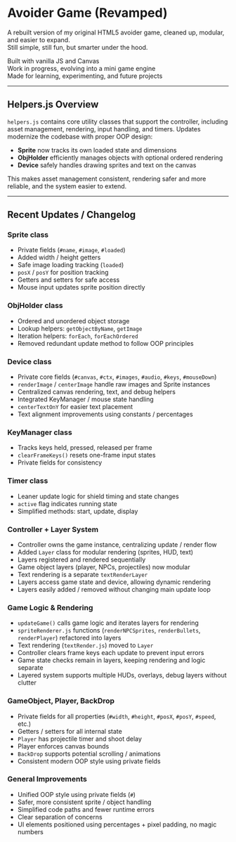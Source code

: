 # Avoider Game (Revamped)

A rebuilt version of my original HTML5 avoider game, cleaned up, modular, and easier to expand.  
Still simple, still fun, but smarter under the hood.

Built with vanilla JS and Canvas  
Work in progress, evolving into a mini game engine  
Made for learning, experimenting, and future projects

---

## Helpers.js Overview

`helpers.js` contains core utility classes that support the controller, including asset management, rendering, input handling, and timers. Updates modernize the codebase with proper OOP design:

- **Sprite** now tracks its own loaded state and dimensions  
- **ObjHolder** efficiently manages objects with optional ordered rendering  
- **Device** safely handles drawing sprites and text on the canvas  

This makes asset management consistent, rendering safer and more reliable, and the system easier to extend.

---

## Recent Updates / Changelog

### Sprite class
- Private fields (`#name`, `#image`, `#loaded`)  
- Added width / height getters  
- Safe image loading tracking (`loaded`)  
- `posX` / `posY` for position tracking  
- Getters and setters for safe access  
- Mouse input updates sprite position directly  

### ObjHolder class
- Ordered and unordered object storage  
- Lookup helpers: `getObjectByName`, `getImage`  
- Iteration helpers: `forEach`, `forEachOrdered`  
- Removed redundant update method to follow OOP principles  

### Device class
- Private core fields (`#canvas`, `#ctx`, `#images`, `#audio`, `#keys`, `#mouseDown`)  
- `renderImage` / `centerImage` handle raw images and Sprite instances  
- Centralized canvas rendering, text, and debug helpers  
- Integrated KeyManager / mouse state handling  
- `centerTextOnY` for easier text placement  
- Text alignment improvements using constants / percentages  

### KeyManager class
- Tracks keys held, pressed, released per frame  
- `clearFrameKeys()` resets one-frame input states  
- Private fields for consistency  

### Timer class
- Leaner update logic for shield timing and state changes  
- `active` flag indicates running state  
- Simplified methods: start, update, display  

### Controller + Layer System
- Controller owns the game instance, centralizing update / render flow  
- Added `Layer` class for modular rendering (sprites, HUD, text)  
- Layers registered and rendered sequentially  
- Game object layers (player, NPCs, projectiles) now modular  
- Text rendering is a separate `textRenderLayer`  
- Layers access game state and device, allowing dynamic rendering  
- Layers easily added / removed without changing main update loop  

### Game Logic & Rendering
- `updateGame()` calls game logic and iterates layers for rendering  
- `spriteRenderer.js` functions (`renderNPCSprites`, `renderBullets`, `renderPlayer`) refactored into layers  
- Text rendering (`textRender.js`) moved to `Layer`  
- Controller clears frame keys each update to prevent input errors  
- Game state checks remain in layers, keeping rendering and logic separate  
- Layered system supports multiple HUDs, overlays, debug layers without clutter  

### GameObject, Player, BackDrop
- Private fields for all properties (`#width`, `#height`, `#posX`, `#posY`, `#speed`, etc.)  
- Getters / setters for all internal state  
- `Player` has projectile timer and shoot delay  
- Player enforces canvas bounds  
- `BackDrop` supports potential scrolling / animations  
- Consistent modern OOP style using private fields  

### General Improvements
- Unified OOP style using private fields (`#`)  
- Safer, more consistent sprite / object handling  
- Simplified code paths and fewer runtime errors  
- Clear separation of concerns  
- UI elements positioned using percentages + pixel padding, no magic numbers
